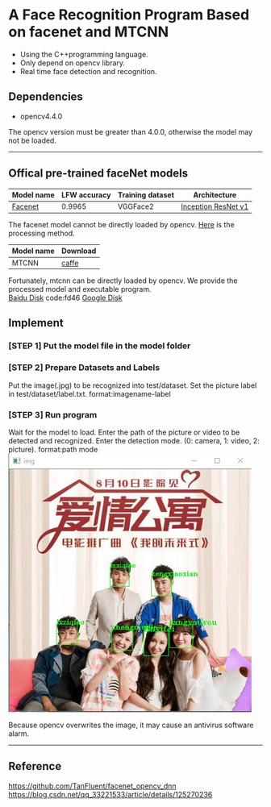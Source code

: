# A Face Recognition Program Based on facenet and MTCNN
* Using the C++programming language.
* Only depend on opencv library.
* Real time face detection and recognition.

## Dependencies
* opencv4.4.0

The opencv version must be greater than 4.0.0, otherwise the model may not be loaded.
___
## Offical pre-trained faceNet models
| Model name                                                                    | LFW accuracy | Training dataset | Architecture |
|-------------------------------------------------------------------------------|--------------|------------------|-------------|
| [Facenet](https://drive.google.com/open?id=1EXPBSXwTaqrSC0OhUdXNmKSh9qJUQ55-) | 0.9965        | VGGFace2      | [Inception ResNet v1](https://github.com/davidsandberg/facenet/blob/master/src/models/inception_resnet_v1.py) |

The facenet model cannot be directly loaded by opencv. [Here](https://github.com/TanFluent/facenet_opencv_dnn) is the processing method.

|Model name| Download  |
|---|-----------|
|MTCNN| [caffe](https://github.com/kpzhang93/MTCNN_face_detection_alignment/tree/master/code/codes/MTCNNv1/model) |
Fortunately, mtcnn can be directly loaded by opencv.
We provide the processed model and executable program. \
[Baidu Disk](链接：https://pan.baidu.com/s/1FrDNs3ijDBYUfgjHVzcfUw) code:fd46 [Google Disk](https://drive.google.com/file/d/1lXTJV8bcvONNGn1PnVdkTYFfcES2Z0eU/view?usp=sharing)

## Implement
### [STEP 1] Put the model file in the model folder
### [STEP 2] Prepare Datasets and Labels
Put the image(.jpg) to be recognized into test/dataset.
Set the picture label in test/dataset/label.txt.
format:imagename-label
### [STEP 3] Run program
Wait for the model to load. Enter the path of the picture or video to be detected and recognized. Enter the detection mode. (0: camera, 1: video, 2: picture).
format:path mode \
![result](test/result.jpg)

Because opencv overwrites the image, it may cause an antivirus software alarm.
___
## Reference 
https://github.com/TanFluent/facenet_opencv_dnn \
https://blog.csdn.net/qq_33221533/article/details/125270236
